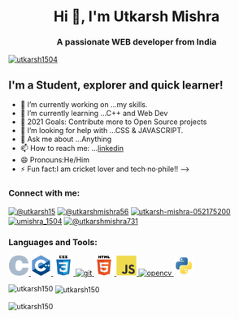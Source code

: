 <h1 align="center">Hi 👋, I'm Utkarsh Mishra</h1>
<h3 align="center">A passionate WEB developer from India</h3>

<p align="left"> <a href="https://github.com/ryo-ma/github-profile-trophy"><img src="https://github-profile-trophy.vercel.app/?username=utkarsh1504" alt="utkarsh1504" /></a> </p>


## I'm a Student, explorer and quick learner!

- 🔭 I’m currently working on ...my skills.
- 🌱 I’m currently learning ...C++ and Web Dev
- 👯 2021 Goals: Contribute more to Open Source projects
- 🤔 I’m looking for help with ...CSS & JAVASCRIPT.
- 💬 Ask me about ...Anything
- 📫 How to reach me: ...[linkedin](https://www.linkedin.com/in/utkarsh-mishra-052175200/)
- 😄 Pronouns:He/Him
- ⚡ Fun fact:I am cricket lover and tech·no·phile!!
-->


<h3 align="left">Connect with me:</h3>
<p align="left">
<a href="https://codepen.io/@utkarsh15" target="blank"><img align="center" src="https://cdn.jsdelivr.net/npm/simple-icons@3.0.1/icons/codepen.svg" alt="@utkarsh15" height="30" width="40" /></a>
<a href="https://twitter.com/@utkarshmishra56" target="blank"><img align="center" src="https://cdn.jsdelivr.net/npm/simple-icons@3.0.1/icons/twitter.svg" alt="@utkarshmishra56" height="30" width="40" /></a>
<a href="https://linkedin.com/in/utkarsh-mishra-052175200" target="blank"><img align="center" src="https://cdn.jsdelivr.net/npm/simple-icons@3.0.1/icons/linkedin.svg" alt="utkarsh-mishra-052175200" height="30" width="40" /></a>
<a href="https://instagram.com/umishra_1504" target="blank"><img align="center" src="https://cdn.jsdelivr.net/npm/simple-icons@3.0.1/icons/instagram.svg" alt="umishra_1504" height="30" width="40" /></a>
<a href="https://www.hackerrank.com/@utkarshmishra731" target="blank"><img align="center" src="https://cdn.jsdelivr.net/npm/simple-icons@3.0.1/icons/hackerrank.svg" alt="@utkarshmishra731" height="30" width="40" /></a>
</p>

<h3 align="left">Languages and Tools:</h3>
<p align="left"> <a href="https://www.cprogramming.com/" target="_blank"> <img src="https://raw.githubusercontent.com/devicons/devicon/master/icons/c/c-original.svg" alt="c" width="40" height="40"/> </a> <a href="https://www.w3schools.com/cpp/" target="_blank"> <img src="https://raw.githubusercontent.com/devicons/devicon/master/icons/cplusplus/cplusplus-original.svg" alt="cplusplus" width="40" height="40"/> </a> <a href="https://www.w3schools.com/css/" target="_blank"> <img src="https://raw.githubusercontent.com/devicons/devicon/master/icons/css3/css3-original-wordmark.svg" alt="css3" width="40" height="40"/> </a> <a href="https://git-scm.com/" target="_blank"> <img src="https://www.vectorlogo.zone/logos/git-scm/git-scm-icon.svg" alt="git" width="40" height="40"/> </a> <a href="https://www.w3.org/html/" target="_blank"> <img src="https://raw.githubusercontent.com/devicons/devicon/master/icons/html5/html5-original-wordmark.svg" alt="html5" width="40" height="40"/> </a> <a href="https://developer.mozilla.org/en-US/docs/Web/JavaScript" target="_blank"> <img src="https://raw.githubusercontent.com/devicons/devicon/master/icons/javascript/javascript-original.svg" alt="javascript" width="40" height="40"/> </a> <a href="https://opencv.org/" target="_blank"> <img src="https://www.vectorlogo.zone/logos/opencv/opencv-icon.svg" alt="opencv" width="40" height="40"/> </a> <a href="https://www.python.org" target="_blank"> <img src="https://raw.githubusercontent.com/devicons/devicon/master/icons/python/python-original.svg" alt="python" width="40" height="40"/> </a> </p>

<p><img align="left" src="https://github-readme-stats.vercel.app/api/top-langs?username=utkarsh150&show_icons=true&locale=en&layout=compact" alt="utkarsh150" /></p>

<p>&nbsp;<img align="center" src="https://github-readme-stats.vercel.app/api?username=utkarsh150&show_icons=true&locale=en" alt="utkarsh150" /></p>

<p><img align="center" src="https://github-readme-streak-stats.herokuapp.com/?user=utkarsh150&" alt="utkarsh150" /></p>

